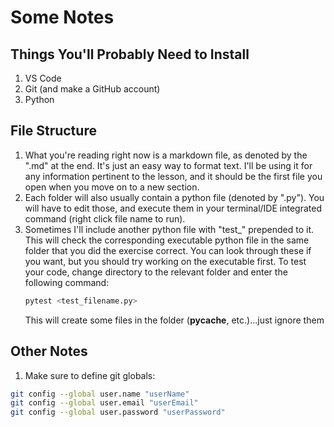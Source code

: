 # Some Notes

## Things You'll Probably Need to Install
1. VS Code
2. Git (and make a GitHub account)
3. Python

## File Structure
1. What you're reading right now is a markdown file, as denoted by the ".md" at the end. It's just an easy way to format text. I'll be using it for any information pertinent to the lesson, and it should be the first file you open when you move on to a new section.
2. Each folder will also usually contain a python file (denoted by ".py"). You will have to edit those, and execute them in your terminal/IDE integrated command (right click file name to run).
3. Sometimes I'll include another python file with "test_" prepended to it. This will check the corresponding executable python file in the same folder that you did the exercise correct. You can look through these if you want, but you should try working on the executable first. To test your code, change directory to the relevant folder and enter the following command:
    ```python
    pytest <test_filename.py>
    ```
    This will create some files in the folder (__pycache__, etc.)...just ignore them

## Other Notes
1. Make sure to define git globals:
```bash
git config --global user.name "userName"
git config --global user.email "userEmail"
git config --global user.password "userPassword"
```
